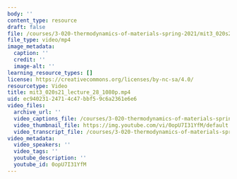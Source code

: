 ```yaml
---
body: ''
content_type: resource
draft: false
file: /courses/3-020-thermodynamics-of-materials-spring-2021/mit3_020s21_lecture_28_1080p_360p_16_9.mp4
file_type: video/mp4
image_metadata:
  caption: ''
  credit: ''
  image-alt: ''
learning_resource_types: []
license: https://creativecommons.org/licenses/by-nc-sa/4.0/
resourcetype: Video
title: mit3_020s21_lecture_28_1080p.mp4
uid: ec940231-2471-4c47-bbf5-9c6a2361e6e6
video_files:
  archive_url: ''
  video_captions_file: /courses/3-020-thermodynamics-of-materials-spring-2021/1UcmzzIIKJ3Rurzmj3uG15fcvbxMxeO8N_transcript.webvtt
  video_thumbnail_file: https://img.youtube.com/vi/0opU7I31YfM/default.jpg
  video_transcript_file: /courses/3-020-thermodynamics-of-materials-spring-2021/1UcmzzIIKJ3Rurzmj3uG15fcvbxMxeO8N_transcript.pdf
video_metadata:
  video_speakers: ''
  video_tags: ''
  youtube_description: ''
  youtube_id: 0opU7I31YfM
---
```


